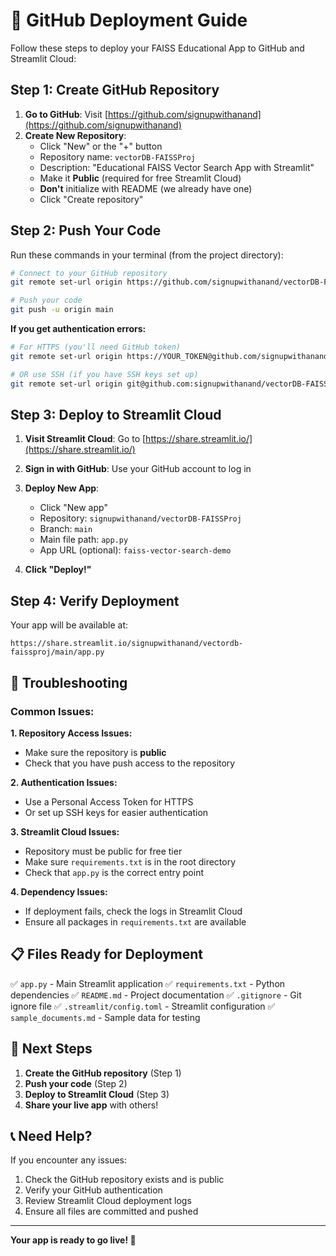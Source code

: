 # 🚀 GitHub Deployment Guide

Follow these steps to deploy your FAISS Educational App to GitHub and Streamlit Cloud:

## Step 1: Create GitHub Repository

1. **Go to GitHub**: Visit [https://github.com/signupwithanand](https://github.com/signupwithanand)
2. **Create New Repository**:
   - Click \"New\" or the \"+\" button
   - Repository name: `vectorDB-FAISSProj`
   - Description: \"Educational FAISS Vector Search App with Streamlit\"
   - Make it **Public** (required for free Streamlit Cloud)
   - **Don't** initialize with README (we already have one)
   - Click \"Create repository\"

## Step 2: Push Your Code

Run these commands in your terminal (from the project directory):

```bash
# Connect to your GitHub repository
git remote set-url origin https://github.com/signupwithanand/vectorDB-FAISSProj.git

# Push your code
git push -u origin main
```

**If you get authentication errors:**
```bash
# For HTTPS (you'll need GitHub token)
git remote set-url origin https://YOUR_TOKEN@github.com/signupwithanand/vectorDB-FAISSProj.git

# OR use SSH (if you have SSH keys set up)
git remote set-url origin git@github.com:signupwithanand/vectorDB-FAISSProj.git
```

## Step 3: Deploy to Streamlit Cloud

1. **Visit Streamlit Cloud**: Go to [https://share.streamlit.io/](https://share.streamlit.io/)

2. **Sign in with GitHub**: Use your GitHub account to log in

3. **Deploy New App**:
   - Click \"New app\"
   - Repository: `signupwithanand/vectorDB-FAISSProj`
   - Branch: `main`
   - Main file path: `app.py`
   - App URL (optional): `faiss-vector-search-demo`

4. **Click \"Deploy!\"**

## Step 4: Verify Deployment

Your app will be available at:
```
https://share.streamlit.io/signupwithanand/vectordb-faissproj/main/app.py
```

## 🔧 Troubleshooting

### Common Issues:

**1. Repository Access Issues:**
- Make sure the repository is **public**
- Check that you have push access to the repository

**2. Authentication Issues:**
- Use a Personal Access Token for HTTPS
- Or set up SSH keys for easier authentication

**3. Streamlit Cloud Issues:**
- Repository must be public for free tier
- Make sure `requirements.txt` is in the root directory
- Check that `app.py` is the correct entry point

**4. Dependency Issues:**
- If deployment fails, check the logs in Streamlit Cloud
- Ensure all packages in `requirements.txt` are available

## 📋 Files Ready for Deployment

✅ `app.py` - Main Streamlit application
✅ `requirements.txt` - Python dependencies
✅ `README.md` - Project documentation
✅ `.gitignore` - Git ignore file
✅ `.streamlit/config.toml` - Streamlit configuration
✅ `sample_documents.md` - Sample data for testing

## 🔗 Next Steps

1. **Create the GitHub repository** (Step 1)
2. **Push your code** (Step 2) 
3. **Deploy to Streamlit Cloud** (Step 3)
4. **Share your live app** with others!

## 📞 Need Help?

If you encounter any issues:
1. Check the GitHub repository exists and is public
2. Verify your GitHub authentication
3. Review Streamlit Cloud deployment logs
4. Ensure all files are committed and pushed

---

**Your app is ready to go live! 🎉**